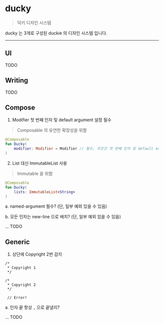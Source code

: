 # ducky

> 덕키 디자인 시스템

ducky 는 3개로 구성된 duckie 의 디자인 시스템 입니다.

---

## UI

TODO



## Writing

TODO



## Compose

1. Modifier 첫 번째 인자 및 default argument 설정 필수

> Composable 의 유연한 확장성을 위함

```kotlin
@Composable
fun Ducky(
    modifier: Modifier = Modifier // 필수, 무조건 첫 번째 인자 및 default argument 로 돼야 함
)
```

2. List 대신 ImmutableList 사용

> Immutable 을 위함

```kotlin
@Composable
fun Ducky(
    lists: ImmutableList<String>
)
```

a. named-argument 필수? (단, 일부 예외 있을 수 있음)

b. 모든 인자는 new-line 으로 배치? (단, 일부 예외 있을 수 있음)

... TODO



## Generic

1. 상단에 Copyright 2번 감지

```
/*
 * Copyright 1
 */

/*
 * Copyright 2
 */
 
 // Error!
```

a. 인자 끝 항상 `,` 으로 끝낼지?

... TODO
